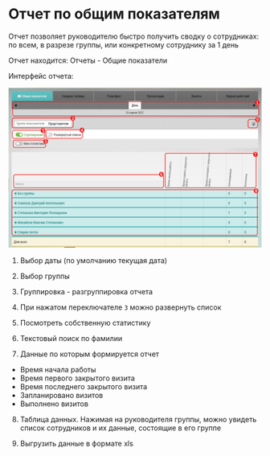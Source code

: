 # Отчет по общим показателям

Отчет позволяет руководителю быстро получить сводку о сотрудниках: по всем, в разрезе группы, или конкретному сотруднику за 1 день

Отчет находится: Отчеты - Общие показатели

Интерфейс отчета:

![](../images/report-general-indicators.png)

1. Выбор даты (по умолчанию текущая дата)

2. Выбор группы 

3. Группировка - разгруппировка отчета 

4. При нажатом переключателе `3` можно развернуть список

5. Посмотреть собственную статистику

6. Текстовый поиск по фамилии

7. Данные по которым формируется отчет

 * Время начала работы
 * Время первого закрытого визита
 * Время последнего закрытого визита
 * Запланировано визитов
 * Выполнено визитов

8. Таблица данных. Нажимая на руководителя группы, можно увидеть список сотрудников и их данные, состоящие в его группе

9. Выгрузить данные в  формате xls

